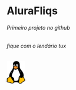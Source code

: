 # AluraFliqs

###### Primeiro projeto no github
###### fique com o lendário tux
<img src="tux.png" alt="tutututux" width="50"/>